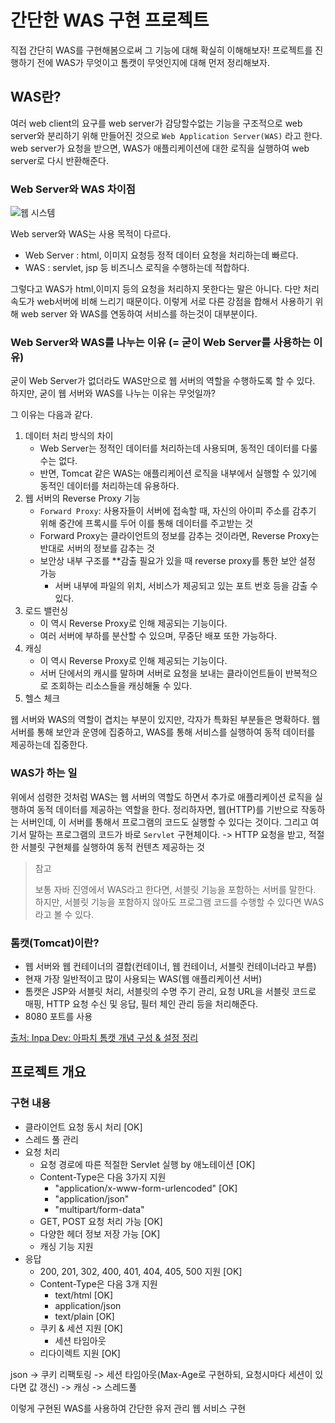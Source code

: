 # 간단한 WAS 구현 프로젝트

직접 간단히 WAS를 구현해봄으로써 그 기능에 대해 확실히 이해해보자!
프로젝트를 진행하기 전에 WAS가 무엇이고 톰캣이 무엇인지에 대해 먼저 정리해보자.

## WAS란?

여러 web client의 요구를 web server가 감당할수없는 기능을 구조적으로 web server와 분리하기 위해 만들어진 것으로 `Web Application Server(WAS)` 라고 한다.
web server가 요청을 받으면, WAS가 애플리케이션에 대한 로직을 실행하여 web server로 다시 반환해준다.

### Web Server와 WAS 차이점

![웹 시스템](https://img1.daumcdn.net/thumb/R1280x0/?scode=mtistory2&fname=https%3A%2F%2Fblog.kakaocdn.net%2Fdn%2FcEStJi%2FbtsBir9X4WE%2FoD01dyroxKYkwfEvHnoUh0%2Fimg.png)

Web server와 WAS는 사용 목적이 다르다.

- Web Server : html, 이미지 요청등 정적 데이터 요청을 처리하는데 빠르다.
- WAS : servlet, jsp 등 비즈니스 로직을 수행하는데 적합하다.

그렇다고 WAS가 html,이미지 등의 요청을 처리하지 못한다는 말은 아니다. 다만 처리속도가 web서버에 비해 느리기 때문이다.
이렇게 서로 다른 강점을 합해서 사용하기 위해 web server 와 WAS를 연동하여 서비스를 하는것이 대부분이다.

### Web Server와 WAS를 나누는 이유 (= 굳이 Web Server를 사용하는 이유)

굳이 Web Server가 없더라도 WAS만으로 웹 서버의 역할을 수행하도록 할 수 있다.
하지만, 굳이 웹 서버와 WAS를 나누는 이유는 무엇일까?

그 이유는 다음과 같다.

1. 데이터 처리 방식의 차이
    - Web Server는 정적인 데이터를 처리하는데 사용되며, 동적인 데이터를 다룰 수는 없다.
    - 반면, Tomcat 같은 WAS는 애플리케이션 로직을 내부에서 실행할 수 있기에 동적인 데이터를 처리하는데 유용하다.
2. 웹 서버의 Reverse Proxy 기능
    - `Forward Proxy`: 사용자들이 서버에 접속할 때, 자신의 아이피 주소를 감추기 위해 중간에 프록시를 두어 이를 통해 데이터를 주고받는 것
    - Forward Proxy는 클라이언트의 정보를 감추는 것이라면, Reverse Proxy는 반대로 서버의 정보를 감추는 것
    - 보안상 내부 구조를 **감출 필요가 있을 때 reverse proxy를 통한 보안 설정 가능
        - 서버 내부에 파일의 위치, 서비스가 제공되고 있는 포트 번호 등을 감출 수 있다.
3. 로드 밸런싱
    - 이 역시 Reverse Proxy로 인해 제공되는 기능이다.
    - 여러 서버에 부하를 분산할 수 있으며, 무중단 배포 또한 가능하다.
4. 캐싱
    - 이 역시 Reverse Proxy로 인해 제공되는 기능이다.
    - 서버 단에서의 캐시를 말하며 서버로 요청을 보내는 클라이언트들이 반복적으로 조회하는 리소스들을 캐싱해둘 수 있다.
5. 헬스 체크

웹 서버와 WAS의 역할이 겹치는 부분이 있지만, 각자가 특화된 부분들은 명확하다.
웹 서버를 통해 보안과 운영에 집중하고, WAS를 통해 서비스를 실행하여 동적 데이터를 제공하는데 집중한다.

### WAS가 하는 일

위에서 섬령한 것처럼 WAS는 웹 서버의 역할도 하면서 추가로 애플리케이션 로직을 실행하여 동적 데이터를 제공하는 역할을 한다.
정리하자면, 웹(HTTP)를 기반으로 작동하는 서버인데, 이 서버를 통해서 프로그램의 코드도 실행할 수 있다는 것이다. 그리고 여기서 말하는 프로그램의 코드가 바로 `Servlet` 구현체이다.
-> HTTP 요청을 받고, 적절한 서블릿 구현체를 실행하여 동적 컨텐츠 제공하는 것

> 참고
>
> 보통 자바 진영에서 WAS라고 한다면, 서블릿 기능을 포함하는 서버를 말한다. 하지만, 서블릿 기능을 포함하지 않아도 프로그램 코드를 수행할 수 있다면 WAS라고 볼 수 있다.

### 톰캣(Tomcat)이란?

- 웹 서버와 웹 컨테이너의 결합(컨테이너, 웹 컨테이너, 서블릿 컨테이너라고 부름)
- 현재 가장 일반적이고 많이 사용되는 WAS(웹 애플리케이션 서버)
- 톰캣은 JSP와 서블릿 처리, 서블릿의 수명 주기 관리, 요청 URL을 서블릿 코드로 매핑, HTTP 요청 수신 및 응답, 필터 체인 관리 등을 처리해준다.
- 8080 포트를 사용

[출처: Inpa Dev: 아파치 톰캣 개념 구성 & 설정 정리](https://inpa.tistory.com/entry/TOMCAT-%E2%9A%99%EF%B8%8F-%EC%84%A4%EC%B9%98-%EC%84%A4%EC%A0%95-%EC%A0%95%EB%A6%AC)

## 프로젝트 개요

### 구현 내용

- 클라이언트 요청 동시 처리 [OK]
- 스레드 풀 관리
- 요청 처리
    - 요청 경로에 따른 적절한 Servlet 실행 by 애노테이션 [OK]
    - Content-Type은 다음 3가지 지원
        - "application/x-www-form-urlencoded" [OK]
        - "application/json"
        - "multipart/form-data"
    - GET, POST 요청 처리 가능 [OK]
    - 다양한 헤더 정보 저장 가능 [OK]
    - 캐싱 기능 지원
- 응답
    - 200, 201, 302, 400, 401, 404, 405, 500 지원 [OK]
    - Content-Type은 다음 3개 지원
        - text/html [OK]
        - application/json
        - text/plain [OK]
    - 쿠키 & 세션 지원 [OK]
        - 세션 타임아웃
    - 리다이렉트 지원 [OK]

json -> 쿠키 리팩토링 -> 세션 타임아웃(Max-Age로 구현하되, 요청시마다 세션이 있다면 값 갱신) -> 캐싱 -> 스레드풀

이렇게 구현된 WAS를 사용하여 간단한 유저 관리 웹 서비스 구현